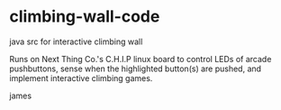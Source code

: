 # climbing-wall-code
java src for interactive climbing wall

Runs on Next Thing Co.'s C.H.I.P linux board to control LEDs of arcade pushbuttons, sense when the highlighted button(s) are pushed, 
and implement interactive climbing games.

james


